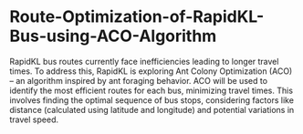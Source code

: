 # Route-Optimization-of-RapidKL-Bus-using-ACO-Algorithm
RapidKL bus routes currently face inefficiencies leading to longer travel times. To address this, RapidKL is exploring Ant Colony Optimization (ACO) – an algorithm inspired by ant foraging behavior. ACO will be used to identify the most efficient routes for each bus, minimizing travel times. This involves finding the optimal sequence of bus stops, considering factors like distance (calculated using latitude and longitude) and potential variations in travel speed.
